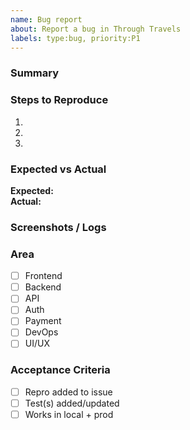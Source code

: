 ```yaml
---
name: Bug report
about: Report a bug in Through Travels
labels: type:bug, priority:P1
---
```


### Summary
<!-- Clear, concise description -->

### Steps to Reproduce
1.
2.
3.

### Expected vs Actual
**Expected:**  
**Actual:**

### Screenshots / Logs
<!-- If applicable -->

### Area
- [ ] Frontend
- [ ] Backend
- [ ] API
- [ ] Auth
- [ ] Payment
- [ ] DevOps
- [ ] UI/UX

### Acceptance Criteria
- [ ] Repro added to issue
- [ ] Test(s) added/updated
- [ ] Works in local + prod
